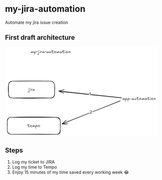 # my-jira-automation
Automate my jira issue creation

## First draft architecture
![2 My jira automation.png](docs/img/architecture_jira_automation.png)

## Steps
1) Log my ticket to JIRA
2) Log my time to Tempo
3) Enjoy 15 minutes of my time saved every working week 😂
